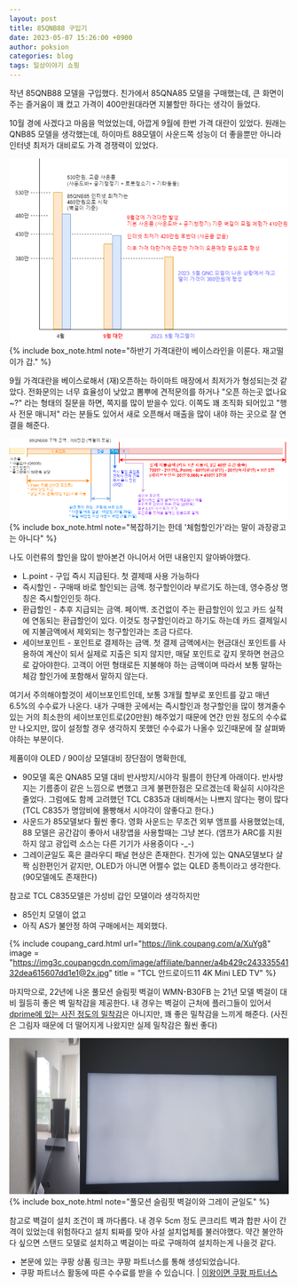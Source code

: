 ```yaml
---
layout: post
title: 85QNB88 구입기
date: 2023-05-07 15:26:00 +0900
author: poksion
categories: blog
tags: 일상이야기 쇼핑
---
```


작년 85QNB88 모델을 구입했다. 친가에서 85QNA85 모델을 구매했는데, 큰 화면이 주는 즐거움이 꽤 컸고 가격이 400만원대라면 지불할만 하다는 생각이 들었다.

10월 경에 사겠다고 마음을 먹었었는데, 아깝게 9월에 한번 가격 대란이 있었다. 원래는 QNB85 모델을 생각했는데, 하이마트 88모델이 사운드쪽 성능이 더 좋을뿐만 아니라 인터넷 최저가 대비로도 가격 경쟁력이 있었다.

<div><img src="/assets/img/post/85QNB88-trend.png" /></div>
{% include box_note.html note="하반기 가격대란이 베이스라인을 이룬다. 재고떨이가 갑." %}

9월 가격대란을 베이스로해서 (재)오픈하는 하이마트 매장에서 최저가가 형성되는것 같았다. 전화문의는 너무 효율성이 낮았고 뽐뿌에 견적문의를 하거나 "오픈 하는곳 없나요~?" 라는 형태의 질문을 하면, 쪽지를 많이 받을수 있다. 이쪽도 꽤 조직화 되어있고 "행사 전문 매니저" 라는 분들도 있어서 새로 오픈해서 매출을 많이 내야 하는 곳으로 잘 연결을 해준다.

<div><img src="/assets/img/post/85QNB88-price.png" /></div>
{% include box_note.html note="복잡하기는 한데 '체험할인가'라는 말이 과장광고는 아니다" %}

나도 이런류의 할인을 많이 받아본건 아니어서 어떤 내용인지 알아봐야했다.
 * L.point - 구입 즉시 지급된다. 첫 결제때 사용 가능하다
 * 즉시할인 - 구매때 바로 할인되는 금액. 청구할인이라 부르기도 하는데, 영수증상 명칭은 즉시할인인듯 하다.
 * 환급할인 - 추후 지급되는 금액. 페이백. 조건없이 주는 환급할인이 있고 카드 실적에 연동되는 환급할인이 있다. 이것도 청구할인이라고 하기도 하는데 카드 결제일시에 지불금액에서 제외되는 청구할인과는 조금 다르다.
 * 세이브포인트 - 포인트로 결제하는 금액. 첫 결제 금액에서는 현금대신 포인트를 사용하여 계산이 되서 실제로 지출은 되지 않지만, 매달 포인트로 갚지 못하면 현금으로 갚아야한다. 고객이 어떤 형태로든 지불해야 하는 금액이며 따라서 보통 말하는 체감 할인가에 포함해서 말하지 않는다.

여기서 주의해야할것이 세이브포인트인데, 보통 3개월 할부로 포인트를 갚고 매년 6.5%의 수수료가 나온다. 내가 구매한 곳에서는 즉시할인과 청구할인을 많이 챙겨줄수 있는 거의 최소한의 세이브포인트로(20만원) 해주었기 때문에 연간 만원 정도의 수수료만 나오지만, 많이 설정할 경우 생각하지 못했던 수수료가 나올수 있긴때문에 잘 살펴봐야하는 부분이다.

제품이야 OLED / 90이상 모델대비 장단점이 명확한데,
* 90모델 혹은 QNA85 모델 대비 반사방지/시야각 필름이 한단계 아래이다. 반사방지는 기름종이 같은 느낌으로 변했고 크게 불편한점은 모르겠는데 확실히 시야각은 줄었다. 그럼에도 함께 고려했던 TCL C835과 대비해서는 나쁘지 않다는 평이 많다 (TCL C835가 명암비에 몰빵해서 시야각이 않좋다고 한다.)
* 사운드가 85모델보다 훨씬 좋다. 영화 사운드는 무조건 외부 앰프를 사용했었는데, 88 모델은 공간감이 좋아서 내장앱을 사용할때는 그냥 본다. (앰프가 ARC를 지원하지 않고 광입력 소스는 다른 기기가 사용중이다 -_-)
* 그레이균일도 혹은 클라우디 패널 현상은 존재한다. 친가에 있는 QNA모델보다 살짝 심한편인거 같지만, OLED가 아니면 어쩔수 없는 QLED 종특이라고 생각한다. (90모델에도 존재한다)

참고로 TCL C835모델은 가성비 갑인 모델이라 생각하지만
* 85인치 모델이 없고
* 아직 AS가 불안정
하여 구매에서는 제외했다.

{% include coupang_card.html url="https://link.coupang.com/a/XuYg8" image = "https://img3c.coupangcdn.com/image/affiliate/banner/a4b429c24333554132dea615607dd1e1@2x.jpg" title = "TCL 안드로이드11 4K Mini LED TV" %}

마지막으로, 22년에 나온 풀모션 슬림핏 벽걸이 WMN-B30FB 는 21년 모델 벽걸이 대비 월등히 좋은 벽 밀착감을 제공한다. 내 경우는 벽걸이 근처에 플러그들이 있어서 [dprime에 있는 사진 정도의 밀착감](https://dprime.kr/g2/bbs/board.php?bo_table=tvmonitor&wr_id=198611)은 아니지만, 꽤 좋은 밀착감을 느끼게 해준다. (사진은 그림자 때문에 더 떨어지게 나왔지만 실제 밀착감은 훨씬 좋다)

<div><img src="/assets/img/post/cloudy-thin.png" /></div>
{% include box_note.html note="풀모션 슬림핏 벽걸이와 그레이 균일도" %}

참고로 벽걸이 설치 조건이 꽤 까다롭다. 내 경우 5cm 정도 콘크리트 벽과 합판 사이 간격이 있었는데 위험하다고 설치 퇴짜를 맞아 사설 설치업체를 불러야했다. 약간 불안하다 싶으면 스탠드 모델로 설치하고 벽걸이는 따로 구매하여 설치하는게 나을것 같다.

&nbsp;• &nbsp;본문에 있는 쿠팡 상품 링크는 쿠팡 파트너스를 통해 생성되었습니다. <br/>
&nbsp;• &nbsp;쿠팡 파트너스 활동에 따른 수수료를 받을 수 있습니다. | [이왕이면 쿠팡 파트너스](/blog/2023/05/01/이왕이면-쿠팡-파트너스.html)